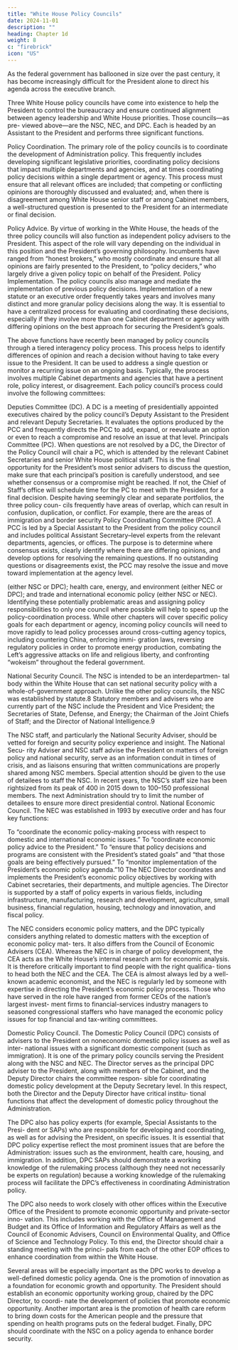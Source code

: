 ```yaml
---
title: "White House Policy Councils"
date: 2024-11-01
description: ""
heading: Chapter 1d
weight: 8
c: "firebrick"
icon: "US"
---
```



As the federal government has ballooned in size over the past century, it has become increasingly difficult for the President alone to direct his agenda across the executive branch.

Three White House policy councils have come into existence to help the President to control the bureaucracy and ensure continued alignment
between agency leadership and White House priorities. Those councils—as pre-
viewed above—are the NSC, NEC, and DPC. Each is headed by an Assistant to the
President and performs three significant functions.

Policy Coordination. The primary role of the policy councils is to
coordinate the development of Administration policy. This frequently
includes developing significant legislative priorities, coordinating policy
decisions that impact multiple departments and agencies, and at times
coordinating policy decisions within a single department or agency. This
process must ensure that all relevant offices are included; that competing
or conflicting opinions are thoroughly discussed and evaluated; and, when
there is disagreement among White House senior staff or among Cabinet
members, a well-structured question is presented to the President for an
intermediate or final decision.


Policy Advice. By virtue of working in the White House, the heads of the
three policy councils will also function as independent policy advisers to
the President. This aspect of the role will vary depending on the individual
in this position and the President’s governing philosophy. Incumbents have
ranged from “honest brokers,” who mostly coordinate and ensure that all
opinions are fairly presented to the President, to “policy deciders,” who
largely drive a given policy topic on behalf of the President.
Policy Implementation. The policy councils also manage and mediate
the implementation of previous policy decisions. Implementation of a new
statute or an executive order frequently takes years and involves many distinct and more granular policy decisions along the way. It is essential to have a centralized process for evaluating and coordinating these
decisions, especially if they involve more than one Cabinet department
or agency with differing opinions on the best approach for securing the
President’s goals.

The above functions have recently been managed by policy councils through
a tiered interagency policy process. This process helps to identify differences of
opinion and reach a decision without having to take every issue to the President. It
can be used to address a single question or monitor a recurring issue on an ongoing
basis. Typically, the process involves multiple Cabinet departments and agencies
that have a pertinent role, policy interest, or disagreement. Each policy council’s
process could involve the following committees:

Deputies Committee (DC). A DC is a meeting of presidentially appointed
executives chaired by the policy council’s Deputy Assistant to the President
and relevant Deputy Secretaries. It evaluates the options produced by the
PCC and frequently directs the PCC to add, expand, or reevaluate an option
or even to reach a compromise and resolve an issue at that level.
Principals Committee (PC). When questions are not resolved by a DC,
the Director of the Policy Council will chair a PC, which is attended by the
relevant Cabinet Secretaries and senior White House political staff. This is
the final opportunity for the President’s most senior advisers to discuss the
question, make sure that each principal’s position is carefully understood,
and see whether consensus or a compromise might be reached. If not,
the Chief of Staff’s office will schedule time for the PC to meet with the
President for a final decision.
Despite having seemingly clear and separate portfolios, the three policy coun-
cils frequently have areas of overlap, which can result in confusion, duplication,
or conflict. For example, there are the areas of immigration and border security Policy Coordinating Committee (PCC). A PCC is led by a Special
Assistant to the President from the policy council and includes political
Assistant Secretary–level experts from the relevant departments,
agencies, or offices. The purpose is to determine where consensus exists,
clearly identify where there are differing opinions, and develop options
for resolving the remaining questions. If no outstanding questions or
disagreements exist, the PCC may resolve the issue and move toward
implementation at the agency level.

(either NSC or DPC); health care, energy, and environment (either NEC or DPC);
and trade and international economic policy (either NSC or NEC). Identifying
these potentially problematic areas and assigning policy responsibilities to only
one council where possible will help to speed up the policy-coordination process.
While other chapters will cover specific policy goals for each department or
agency, incoming policy councils will need to move rapidly to lead policy processes
around cross-cutting agency topics, including countering China, enforcing immi-
gration laws, reversing regulatory policies in order to promote energy production,
combating the Left’s aggressive attacks on life and religious liberty, and confronting
“wokeism” throughout the federal government.


National Security Council. The NSC is intended to be an interdepartmen-
tal body within the White House that can set national security policy with a
whole-of-government approach. Unlike the other policy councils, the NSC was
established by statute.8 Statutory members and advisers who are currently part of
the NSC include the President and Vice President; the Secretaries of State, Defense,
and Energy; the Chairman of the Joint Chiefs of Staff; and the Director of National
Intelligence.9

The NSC staff, and particularly the National Security Adviser, should be
vetted for foreign and security policy experience and insight. The National Secu-
rity Adviser and NSC staff advise the President on matters of foreign policy and
national security, serve as an information conduit in times of crisis, and as liaisons
ensuring that written communications are properly shared among NSC members.
Special attention should be given to the use of detailees to staff the NSC. In
recent years, the NSC’s staff size has been rightsized from its peak of 400 in 2015
down to 100–150 professional members. The next Administration should try to
limit the number of detailees to ensure more direct presidential control.
National Economic Council. The NEC was established in 1993 by executive
order and has four key functions:

To “coordinate the economic policy-making process with respect to
domestic and international economic issues.”
To “coordinate economic policy advice to the President.”
To “ensure that policy decisions and programs are consistent with the
President’s stated goals” and “that those goals are being effectively pursued.”
To “monitor implementation of the President’s economic policy agenda.”10
The NEC Director coordinates and implements the President’s economic policy
objectives by working with Cabinet secretaries, their departments, and multiple agencies. The Director is supported by a staff of policy experts in various fields,
including infrastructure, manufacturing, research and development, agriculture,
small business, financial regulation, housing, technology and innovation, and
fiscal policy.

The NEC considers economic policy matters, and the DPC typically considers
anything related to domestic matters with the exception of economic policy mat-
ters. It also differs from the Council of Economic Advisers (CEA). Whereas the
NEC is in charge of policy development, the CEA acts as the White House’s internal
research arm for economic analysis.
It is therefore critically important to find people with the right qualifica-
tions to head both the NEC and the CEA. The CEA is almost always led by a
well-known academic economist, and the NEC is regularly led by someone with
expertise in directing the President’s economic policy process. Those who have
served in the role have ranged from former CEOs of the nation’s largest invest-
ment firms to financial-services industry managers to seasoned congressional
staffers who have managed the economic policy issues for top financial and
tax-writing committees.

Domestic Policy Council. The Domestic Policy Council (DPC) consists of
advisers to the President on noneconomic domestic policy issues as well as inter-
national issues with a significant domestic component (such as immigration). It is
one of the primary policy councils serving the President along with the NSC and
NEC. The Director serves as the principal DPC adviser to the President, along with
members of the Cabinet, and the Deputy Director chairs the committee respon-
sible for coordinating domestic policy development at the Deputy Secretary level.
In this respect, both the Director and the Deputy Director have critical institu-
tional functions that affect the development of domestic policy throughout the
Administration.

The DPC also has policy experts (for example, Special Assistants to the Presi-
dent or SAPs) who are responsible for developing and coordinating, as well as for
advising the President, on specific issues. It is essential that DPC policy expertise
reflect the most prominent issues that are before the Administration: issues such
as the environment, health care, housing, and immigration. In addition, DPC SAPs
should demonstrate a working knowledge of the rulemaking process (although
they need not necessarily be experts on regulation) because a working knowledge
of the rulemaking process will facilitate the DPC’s effectiveness in coordinating
Administration policy.

The DPC also needs to work closely with other offices within the Executive
Office of the President to promote economic opportunity and private-sector inno-
vation. This includes working with the Office of Management and Budget and its
Office of Information and Regulatory Affairs as well as the Council of Economic
Advisers, Council on Environmental Quality, and Office of Science and Technology
Policy. To this end, the Director should chair a standing meeting with the princi-
pals from each of the other EOP offices to enhance coordination from within the
White House.

Several areas will be especially important as the DPC works to develop a
well-defined domestic policy agenda. One is the promotion of innovation as a
foundation for economic growth and opportunity. The President should establish
an economic opportunity working group, chaired by the DPC Director, to coordi-
nate the development of policies that promote economic opportunity. Another
important area is the promotion of health care reform to bring down costs for the
American people and the pressure that spending on health programs puts on the
federal budget. Finally, DPC should coordinate with the NSC on a policy agenda
to enhance border security.

